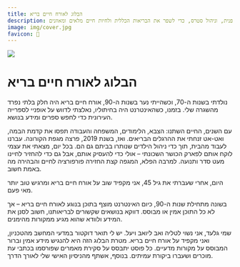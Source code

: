 ```yaml
---
title: הבלוג לאורח חיים בריא
description: בלוג לאורח חיים בריא מציע מדריכים וטיפים לחיים בריאים, כולל תזונה מאוזנת, פעילות גופנית, וניהול סטרס, כדי לשפר את הבריאות הכללית ולחיות חיים מלאים ומאוזנים.
image: img/cover.jpg
favicon: 🧘
---
```


![](img/cover.jpg)
# הבלוג לאורח חיים בריא

נולדתי בשנות ה-70, וכשהייתי נער בשנות ה-90, אורח חיים בריא היה חלק בלתי נפרד מהשגרה שלי. בזמנו, כשהאינטרנט היה בחיתוליו, נאלצתי לדווש על אופניי לספרייה העירונית כדי לחפש ספרים ומידע בנושא.

עם השנים, החיים השתנו: הצבא, הלימודים, המשפחה והעבודה תפסו את קדמת הבמה, ואט-אט זנחתי את ההרגלים הבריאים. ואז, בשנת 2019, פרצה מגפת הקורונה. עברנו לעבוד מהבית, תוך כדי ניהול הילדים שנותרו בביתם גם הם. בכל יום, מצאתי את עצמי לוקח אותם לפארק הכושר השכונתי – אולי כדי להעסיק אותם, אבל גם כדי להחזיר לחיינו מעט סדר ותנועה. למרבה הפלא, המגפה קצת החזירה פורפורציה לחיים והבהירה מה באמת חשוב.

היום, אחרי שעברתי את גיל 45, אני מקפיד שוב על אורח חיים בריא ומרגיש טוב יותר מאי פעם.

בשונה מתחילת שנות ה-90, כיום האינטרנט מוצף בתוכן בנוגע לאורח חיים בריא – אך לא כל התוכן אמין או מבוסס. דווקא בנושאים שקשורים לבריאותנו, חשוב לסנן את המידע ולוודא שהוא מגיע ממקורות מהימנים.

שמי גלעד, אני נשוי לטליה ואב ליואב ויעל. יש לי תואר דוקטור במדעי המחשב מהטכניון, ואני מקפיד על אורח חיים בריא. מטרת הבלוג הזה היא להנגיש מידע אמין וברור המבוסס על מקורות מדעיים. כל פוסט יתבסס על סקירת מאמרים שפורסמו בכתבי עת מוכרים ושעברו ביקורת עמיתים. בנוסף, אשתף מהניסיון האישי שלי לאורך הדרך.

